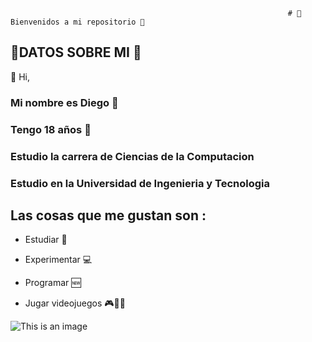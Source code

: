                                                                   # 🧒​ Bienvenidos a mi repositorio ​🎲​ 
## ​🤖​DATOS SOBRE MI 👾
👋 Hi,
### Mi nombre es Diego 🧙​
### Tengo 18 años ​🧛​
### Estudio la carrera de Ciencias de la Computacion
### Estudio en la Universidad de Ingenieria y Tecnologia
## Las cosas que me gustan son :

- Estudiar 📱

- Experimentar 💻

- Programar 🆕

- Jugar videojuegos ​🎮​👦🏻​

![This is an image](https://talently.tech/blog/wp-content/uploads/2021/07/frames-768x497.png)
